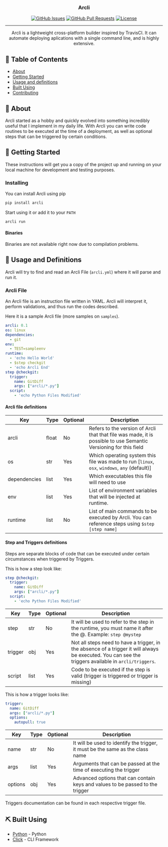 <h3 align="center">Arcli</h3>

<div align="center">

  [![GitHub Issues](https://img.shields.io/github/issues/guiscaranse/arcli.svg)](https://github.com/guiscaranse/arcli/issues)
  [![GitHub Pull Requests](https://img.shields.io/github/issues-pr/guiscaranse/arcli.svg)](https://github.com/guiscaranse/arcli/pulls)
  [![License](https://img.shields.io/badge/license-Apache2.0-blue.svg)](/LICENSE)

</div>

---

<p align="center"> Arcli is a lightweight cross-platform builder inspired by TravisCI. It can automate deploying aplications with a single command line, and is highly extensive.
    <br> 
</p>

## 📝 Table of Contents
- [About](#about)
- [Getting Started](#getting_started)
- [Usage and definitions](#usage)
- [Built Using](#built_using)
- [Contributing](../CONTRIBUTING.md)

## 🧐 About <a name = "about"></a>
Arcli started as a hobby and quickly evolved into something incredibly useful that I implement in my daily life. With Arcli you can write code routines to be executed at the time of a deployment, as well as optional steps that can be triggered by certain conditions.

## 🏁 Getting Started <a name = "getting_started"></a>
These instructions will get you a copy of the project up and running on your local machine for development and testing purposes.

### Installing
You can install Arcli using pip 

```sh
pip install arcli
```

Start using it or add it to your `PATH` 

```sh
arcli run
```


#### Binaries

Binaries are not available right now due to compilation problems.

## 🎈 Usage and Definitions <a name="usage"></a>
Arcli will try to find and read an Arcli File (`arcli.yml`) where it will parse and run it.

### Arcli File
An Arcli file is an instruction file written in YAML. Arcli will interpret it, perform validations, and thus run the codes described.

Here it is a sample Arcli file (more samples on `samples`).

```yaml
arcli: 0.1
os: linux
dependencies:
  - git
env:
  - TEST=sampleenv
runtime:
  - 'echo Hello World'
  - $step checkgit
  - 'echo Arcli End'
step @checkgit:
  trigger:
    name: GitDiff
    args: ["arcli/*.py"]
  script:
    - 'echo Python Files Modified'
```

#### Arcli file definitions

| Key          | Type  | Optional | Description                                                                                                      |
|--------------|-------|----------|------------------------------------------------------------------------------------------------------------------|
| arcli        | float | No       | Refers to the version of Arcli that that file was made, it is possible to use Semantic Versioning for this field |
| os           | str   | Yes      | Which operating system this file was made to run [`linux`, `osx`, `windows`, `any` (default)]                    |
| dependencies | list  | Yes      | Which executables this file will need to use                                                                     |
| env          | list  | Yes      | List of environment variables that will be injected at runtime.                                                  |
| runtime      | list  | No       | List of main commands to be executed by Arcli. You can reference steps using `$step [step name]`                 |

#### Step and Triggers definitions
Steps are separate blocks of code that can be executed under certain circumstances when triggered by Triggers.

This is how a step look like:

```yaml
step @checkgit:
  trigger:
    name: GitDiff
    args: ["arcli/*.py"]
  script:
    - 'echo Python Files Modified'
```

| Key     | Type | Optional | Description                                                                                                                                           |
|---------|------|----------|-------------------------------------------------------------------------------------------------------------------------------------------------------|
| step    | str  | No       | It will be used to refer to the step in the runtime, you must name it after the @. Example: `step @mystep`                                            |
| trigger | obj  | Yes      | Not all steps need to have a trigger, in the absence of a trigger it will always be executed. You can see the triggers available in `arcli/triggers`. |
| script  | list | Yes      | Code to be executed if the step is valid (trigger is triggered or trigger is missing)                                                                 |

This is how a trigger looks like:

```yaml
trigger:
  name: GitDiff
  args: ["arcli/*.py"]
  options:
    autopull: true
```

| Key     | Type | Optional | Description                                                                    |
|---------|------|----------|--------------------------------------------------------------------------------|
| name    | str  | No       | It will be used to identify the trigger, it must be the same as the class name |
| args    | list | Yes      | Arguments that can be passed at the time of executing the trigger              |
| options | obj  | Yes      | Advanced options that can contain keys and values to be passed to the trigger  |

Triggers documentation can be found in each respective trigger file.


## ⛏️ Built Using <a name = "built_using"></a>
- [Python](https://www.python.org/) - Python
- [Click](https://click.palletsprojects.com/en/master/) - CLI Framework